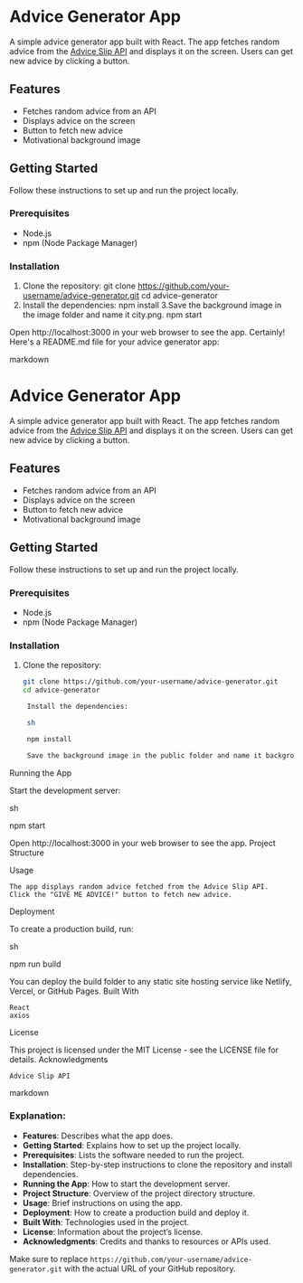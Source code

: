 # Advice Generator App

A simple advice generator app built with React. The app fetches random advice from the [Advice Slip API](https://api.adviceslip.com/) and displays it on the screen. Users can get new advice by clicking a button.

## Features

- Fetches random advice from an API
- Displays advice on the screen
- Button to fetch new advice
- Motivational background image

## Getting Started

Follow these instructions to set up and run the project locally.

### Prerequisites

- Node.js
- npm (Node Package Manager)

### Installation

1. Clone the repository:
   git clone https://github.com/your-username/advice-generator.git
   cd advice-generator
2. Install the dependencies:
    npm install
3.Save the background image in the image folder and name it city.png.
npm start

Open http://localhost:3000 in your web browser to see the app.
Certainly! Here's a README.md file for your advice generator app:

markdown

# Advice Generator App

A simple advice generator app built with React. The app fetches random advice from the [Advice Slip API](https://api.adviceslip.com/) and displays it on the screen. Users can get new advice by clicking a button.

## Features

- Fetches random advice from an API
- Displays advice on the screen
- Button to fetch new advice
- Motivational background image

## Getting Started

Follow these instructions to set up and run the project locally.

### Prerequisites

- Node.js
- npm (Node Package Manager)

### Installation

1. Clone the repository:
   ```sh
   git clone https://github.com/your-username/advice-generator.git
   cd advice-generator

    Install the dependencies:

    sh

    npm install

    Save the background image in the public folder and name it background.png.

Running the App

Start the development server:

sh

npm start

Open http://localhost:3000 in your web browser to see the app.
Project Structure

Usage

    The app displays random advice fetched from the Advice Slip API.
    Click the "GIVE ME ADVICE!" button to fetch new advice.

Deployment

To create a production build, run:

sh

npm run build

You can deploy the build folder to any static site hosting service like Netlify, Vercel, or GitHub Pages.
Built With

    React
    axios

License

This project is licensed under the MIT License - see the LICENSE file for details.
Acknowledgments

    Advice Slip API

markdown


### Explanation:

- **Features**: Describes what the app does.
- **Getting Started**: Explains how to set up the project locally.
- **Prerequisites**: Lists the software needed to run the project.
- **Installation**: Step-by-step instructions to clone the repository and install dependencies.
- **Running the App**: How to start the development server.
- **Project Structure**: Overview of the project directory structure.
- **Usage**: Brief instructions on using the app.
- **Deployment**: How to create a production build and deploy it.
- **Built With**: Technologies used in the project.
- **License**: Information about the project’s license.
- **Acknowledgments**: Credits and thanks to resources or APIs used.

Make sure to replace `https://github.com/your-username/advice-generator.git` with the actual URL of your GitHub repository.


 
